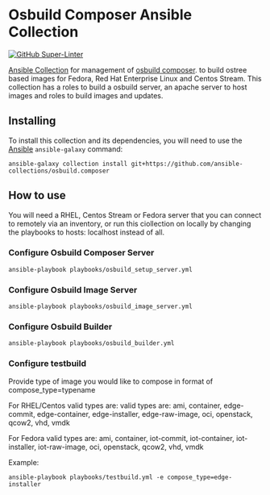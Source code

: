 # Osbuild Composer Ansible Collection

[![GitHub Super-Linter](https://github.com/ansible-collections/osbuild.composer/workflows/Lint%20Code%20Base/badge.svg)](https://github.com/marketplace/actions/super-linter)

[Ansible Collection](https://docs.ansible.com/ansible/latest/user_guide/collections_using.html) for management of [osbuild composer](https://www.osbuild.org/documentation/#composer).
to build ostree based images for Fedora, Red Hat Enterprise Linux and Centos Stream. This collection has a roles to build a osbuild server, an apache server to host images and roles to build images and updates.

## Installing

To install this collection and its dependencies, you will need to use the [Ansible](https://github.com/ansible/ansible) `ansible-galaxy` command:

```shell
ansible-galaxy collection install git+https://github.com/ansible-collections/osbuild.composer
```

## How to use

You will need a RHEL, Centos Stream or Fedora server that you can connect to remotely via an inventory, or run this ciollection on locally by changing the playbooks to hosts: localhost instead of all.

### Configure Osbuild Composer Server

```shell
ansible-playbook playbooks/osbuild_setup_server.yml
```

### Configure Osbuild Image Server

```shell
ansible-playbook playbooks/osbuild_image_server.yml
```

### Configure Osbuild Builder

```shell
ansible-playbook playbooks/osbuild_builder.yml
```

### Configure testbuild

Provide type of image you would like to compose in format of compose_type=typename

For RHEL/Centos valid types are: valid types are: ami, container, edge-commit, edge-container, edge-installer, edge-raw-image, oci, openstack, qcow2, vhd, vmdk

For Fedora valid types are: ami, container, iot-commit, iot-container, iot-installer, iot-raw-image, oci, openstack, qcow2, vhd, vmdk

Example:
```shell
ansible-playbook playbooks/testbuild.yml -e compose_type=edge-installer
```
